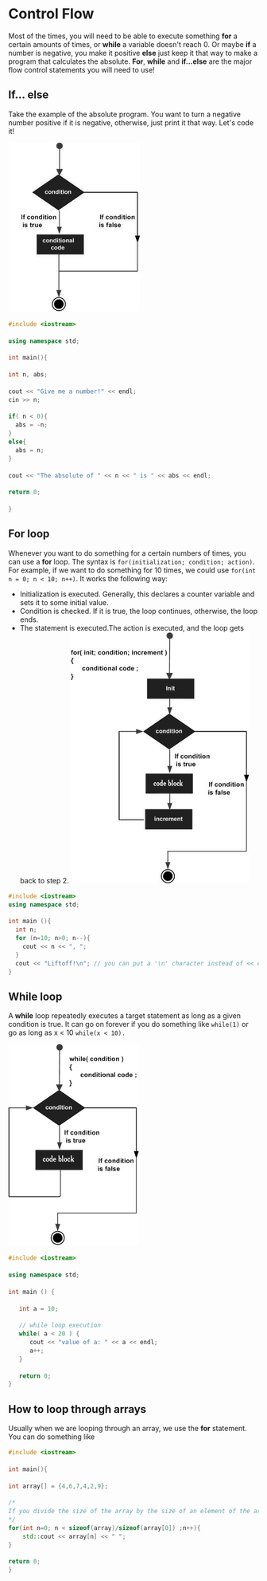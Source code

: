 # Control Flow

Most of the times, you will need to be able to execute something **for** a certain amounts of times, or **while** a variable doesn't reach 0. Or maybe  **if** a number is negative, you make it positive **else** just keep it that way to make a program that calculates the absolute. **For**, **while** and **if...else** are the major flow control statements you will need to use!

## If... else

Take the example of the absolute program. You want to turn a negative number positive if it is negative, otherwise, just print it that way. Let's code it!


 ![If scheme](if.jpg)

```c++
#include <iostream>

using namespace std;

int main(){

int n, abs;

cout << "Give me a number!" << endl;
cin >> n;

if( n < 0){
  abs = -n;
}
else{
  abs = n; 
}

cout << "The absolute of " << n << " is " << abs << endl;

return 0;

}
```

## For loop
 Whenever you want to do something for a certain numbers of times, you can use a **for** loop. The syntax is ```for(initialization; condition; action)```. For example, if we want to do something for 10 times, we could use ```for(int n = 0; n < 10; n++)```. It works the following way:
- Initialization is executed. Generally, this declares a counter variable and sets it to some initial value.
- Condition is checked. If it is true, the loop continues, otherwise, the loop ends.
- The statement is executed.The action is executed, and the loop gets back to step 2.
 ![For scheme](for.jpg)
```c++
#include <iostream>
using namespace std;

int main (){
  int n;
  for (n=10; n>0; n--){
    cout << n << ", ";
  }
  cout << "Liftoff!\n"; // you can put a '\n' character instead of << endl to end the line
}
```

## While loop

A **while** loop repeatedly executes a target statement as long as a given condition is true. It can go on forever if you do something like `while(1)` or go as long as x < 10 `while(x < 10).`


 ![While scheme](while.jpg)

```c++
#include <iostream>

using namespace std;
 
int main () {
  
   int a = 10;

   // while loop execution
   while( a < 20 ) {
      cout << "value of a: " << a << endl;
      a++;
   }
 
   return 0;
}
```


## How to loop through arrays

Usually when we are looping through an array, we use the **for** statement. You can do something like 
```c++
#include <iostream>

int main(){

int array[] = {4,6,7,4,2,9};

/*
If you divide the size of the array by the size of an element of the array, you get the number of elements
*/
for(int n=0; n < sizeof(array)/sizeof(array[0]) ;n++){
    std::cout << array[n] << " ";
}

return 0;
}


```
